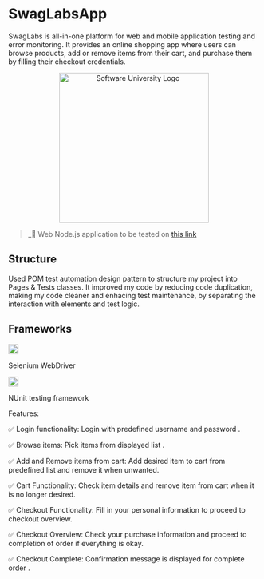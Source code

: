 # SwagLabsApp
SwagLabs is all-in-one platform for web and mobile application testing and error monitoring. It provides an online shopping app where users can browse products, add or remove items from their cart, and purchase them by filling their checkout credentials.



<p align="center">
  <img 
    alt="Software University Logo"
    src="https://vizia.sofia.bg/wp-content/uploads/2018/11/software-university-logo.png"
    width="300"
  >
</p>

> _🧪 Web Node.js application to be tested on [this link](https://www.saucedemo.com/)


## Structure
Used POM test automation design pattern to structure my project into Pages & Tests classes. It improved my code by reducing code duplication, making my code cleaner and enhacing test maintenance, by separating the interaction with elements and test logic.


## Frameworks
<p align="left">
  <img 
    alt="Selenium WebDriver logo"
    src="https://th.bing.com/th/id/R.9aeb1513d7b86e08d359ea1199cf8fff?rik=uU%2fmasQG9%2fnmkg&riu=http%3a%2f%2fselenium.dev%2fimages%2fselenium_logo_square_green.png&ehk=N3nNoap1iLnQ9DKrlKliSE4kEN0RyaL0Hfin0tNImoo%3d&risl=&pid=ImgRaw&r=0)](https://th.bing.com/th/id/R.9aeb1513d7b86e08d359ea1199cf8fff?rik=uU%2fmasQG9%2fnmkg&riu=http%3a%2f%2fselenium.dev%2fimages%2fselenium_logo_square_green.png&ehk=N3nNoap1iLnQ9DKrlKliSE4kEN0RyaL0Hfin0tNImoo%3d&risl=&pid=ImgRaw&r=0)](https://th.bing.com/th/id/OIP.NJZt3xbb1bR0DyA1XkWvOwHaHv?rs=1&pid=ImgDetMain)"
    width="20"
  >
</p>
Selenium WebDriver

<p align="left">
  <img 
    alt="NUnit logo"
    src="[[https://th.bing.com/th/id/R.9aeb1513d7b86e08d359ea1199cf8fff?rik=uU%2fmasQG9%2fnmkg&riu=http%3a%2f%2fselenium.dev%2fimages%2fselenium_logo_square_green.png&ehk=N3nNoap1iLnQ9DKrlKliSE4kEN0RyaL0Hfin0tNImoo%3d&risl=&pid=ImgRaw&r=0)](https://th.bing.com/th/id/R.9aeb1513d7b86e08d359ea1199cf8fff?rik=uU%2fmasQG9%2fnmkg&riu=http%3a%2f%2fselenium.dev%2fimages%2fselenium_logo_square_green.png&ehk=N3nNoap1iLnQ9DKrlKliSE4kEN0RyaL0Hfin0tNImoo%3d&risl=&pid=ImgRaw&r=0)](https://th.bing.com/th/id/OIP.NJZt3xbb1bR0DyA1XkWvOwHaHv?rs=1&pid=ImgDetMain)](https://th.bing.com/th/id/OIP.l9qTzo67mN2e_danPdaz2AHaEK?rs=1&pid=ImgDetMain)"
    width="20"
  >
</p>
NUnit testing framework

Features:

✅ Login functionality: Login with predefined username and password .

✅ Browse items: Pick items from displayed list .

✅ Add and Remove items from cart: Add desired item to cart from predefined list and remove it when unwanted.

✅ Cart Functionality: Check item details and remove item from cart when it is no longer desired.

✅ Checkout Functionality: Fill in your personal information to proceed to checkout overview.

✅ Checkout Overview: Check your purchase information and proceed to completion of order if everything is okay.

✅ Checkout Complete: Confirmation message is displayed for complete order .

